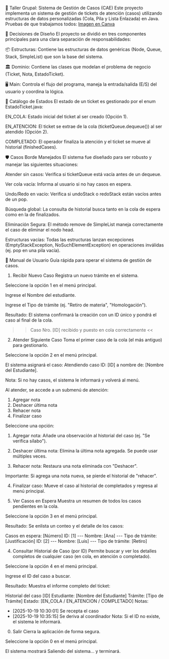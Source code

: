 🚀 Taller Grupal: Sistema de Gestión de Casos (CAE)
Este proyecto implementa un sistema de gestión de tickets de atención (casos) utilizando estructuras de datos personalizadas (Cola, Pila y Lista Enlazada) en Java.
Pruebas de que trabajamos todos: [Imagen en Canva](https://www.canva.com/design/DAG2S5DK-vU/I3c3AwEQUK5G8kqS6vg3Ww/edit)

📐 Decisiones de Diseño
El proyecto se dividió en tres componentes principales para una clara separación de responsabilidades:

📦 Estructuras: Contiene las estructuras de datos genéricas (Node, Queue, Stack, SimpleList) que son la base del sistema.

🏛️ Dominio: Contiene las clases que modelan el problema de negocio (Ticket, Nota, EstadoTicket).

🖥️ Main: Controla el flujo del programa, maneja la entrada/salida (E/S) del usuario y coordina la lógica.

🚦 Catálogo de Estados
El estado de un ticket es gestionado por el enum EstadoTicket.java:

EN_COLA: Estado inicial del ticket al ser creado (Opción 1).

EN_ATENCION: El ticket se extrae de la cola (ticketQueue.dequeue()) al ser atendido (Opción 2).

COMPLETADO: El operador finaliza la atención y el ticket se mueve al historial (finishedCases).

🛡️ Casos Borde Manejados
El sistema fue diseñado para ser robusto y manejar las siguientes situaciones:

Atender sin casos: Verifica si ticketQueue está vacía antes de un dequeue.

Ver cola vacía: Informa al usuario si no hay casos en espera.

Undo/Redo en vacío: Verifica si undoStack o redoStack están vacíos antes de un pop.

Búsqueda global: La consulta de historial busca tanto en la cola de espera como en la de finalizados.

Eliminación Segura: El método remove de SimpleList maneja correctamente el caso de eliminar el nodo head.

Estructuras vacías: Todas las estructuras lanzan excepciones (EmptyStackException, NoSuchElementException) en operaciones inválidas (ej. pop en una pila vacía).

📖 Manual de Usuario
Guía rápida para operar el sistema de gestión de casos.

1. Recibir Nuevo Caso
Registra un nuevo trámite en el sistema.

Seleccione la opción 1 en el menú principal.

Ingrese el Nombre del estudiante.

Ingrese el Tipo de trámite (ej. "Retiro de materia", "Homologación").

Resultado: El sistema confirmará la creación con un ID único y pondrá el caso al final de la cola.

>> Caso Nro. [ID] recibido y puesto en cola correctamente <<

2. Atender Siguiente Caso
Toma el primer caso de la cola (el más antiguo) para gestionarlo.

Seleccione la opción 2 en el menú principal.

El sistema asignará el caso: Atendiendo caso ID: [ID] a nombre de: [Nombre del Estudiante].

Nota: Si no hay casos, el sistema le informará y volverá al menú.

Al atender, se accede a un submenú de atención:

1. Agregar nota
2. Deshacer última nota
3. Rehacer nota
4. Finalizar caso
   
Seleccione una opción:
1. Agregar nota: Añade una observación al historial del caso (ej. "Se verifica sílabo").

2. Deshacer última nota: Elimina la última nota agregada. Se puede usar múltiples veces.

3. Rehacer nota: Restaura una nota eliminada con "Deshacer".

Importante: Si agrega una nota nueva, se pierde el historial de "rehacer".

4. Finalizar caso: Mueve el caso al historial de completados y regresa al menú principal.

3. Ver Casos en Espera
Muestra un resumen de todos los casos pendientes en la cola.

Seleccione la opción 3 en el menú principal.

Resultado: Se enlista un conteo y el detalle de los casos:

Casos en espera: [Número]
ID: [1] --- Nombre: [Ana] --- Tipo de trámite: [Justificación]
ID: [2] --- Nombre: [Luis] --- Tipo de trámite: [Retiro]

4. Consultar Historial de Caso (por ID)
Permite buscar y ver los detalles completos de cualquier caso (en cola, en atención o completado).

Seleccione la opción 4 en el menú principal.

Ingrese el ID del caso a buscar.

Resultado: Muestra el informe completo del ticket:

Historial del caso [ID]
Estudiante: [Nombre del Estudiante]
Trámite: [Tipo de Trámite]
Estado: [EN_COLA / EN_ATENCION / COMPLETADO]
Notas:
- [2025-10-19 10:30:01] Se recepta el caso
- [2025-10-19 10:35:15] Se deriva al coordinador
Nota: Si el ID no existe, el sistema le informará.

0. Salir
Cierra la aplicación de forma segura.

Seleccione la opción 0 en el menú principal.

El sistema mostrará Saliendo del sistema... y terminará.
